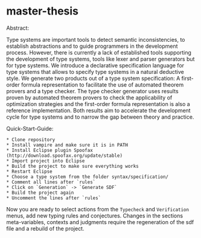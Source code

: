 master-thesis
=============

Abstract:

Type systems are important tools to detect semantic inconsistencies,
to establish abstractions and to guide programmers in the development
process. However, there is currently a lack of established tools
supporting the development of type systems, tools like lexer and
parser generators but for type systems. We introduce a declarative
specification language for type systems that allows to specify type
systems in a natural deductive style. We generate two products out of
a type system specification: A first-order formula representation to
facilitate the use of automated theorem provers and a type
checker. The type checker generator uses results proven by automated
theorem provers to check the applicability of optimization strategies
and the first-order formula representation is also a reference
implementation. Both results aim to accelerate the development cycle
for type systems and to narrow the gap between theory and practice.

Quick-Start-Guide:

    * Clone repository
    * Install vampire and make sure it is in PATH
    * Install Eclipse plugin Spoofax (http://download.spoofax.org/update/stable)
    * Import project into Eclipse
    * Build the project to make sure everything works
    * Restart Eclipse
    * Choose a type system from the folder syntax/specification/
    * Comment all lines after `rules`
    * Click on `Generation` -> `Generate SDF`
    * Build the project again
    * Uncomment the lines after `rules`

Now you are ready to select actions from the `Typecheck` and
`Verification` menus, add new typing rules and conjectures. Changes in
the sections meta-variables, contexts and judgments require the
regeneration of the sdf file and a rebuild of the project.